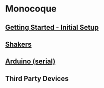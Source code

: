 # Monocoque

## [Getting Started - Initial Setup](/simapi/monocoque_setup)

## [Shakers](/simapi/shakers)

## [Arduino (serial)](/simapi/serial)

## Third Party Devices
